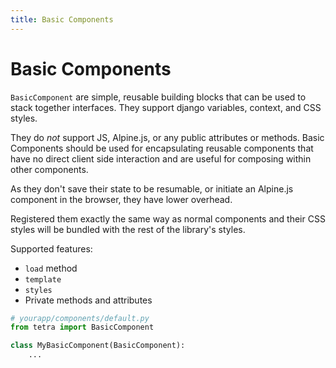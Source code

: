 ```yaml
---
title: Basic Components
---
```


# Basic Components

`BasicComponent` are simple, reusable building blocks that can be used to stack together interfaces. They support django variables, context, and CSS styles. 

They do *not* support JS, Alpine.js, or any public attributes or methods. Basic Components should be used for encapsulating reusable components that have no direct client side interaction and are useful for composing within other components.

As they don't save their state to be resumable, or initiate an Alpine.js component in the browser, they have lower overhead.

Registered them exactly the same way as normal components and their CSS styles will be bundled with the rest of the library's styles.

Supported features:

- `load` method
- `template`
- `styles`
- Private methods and attributes

``` python
# yourapp/components/default.py
from tetra import BasicComponent

class MyBasicComponent(BasicComponent):
    ...
```